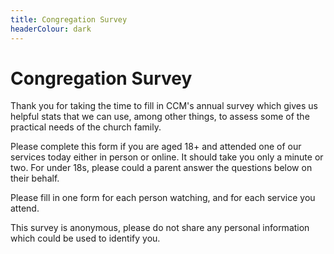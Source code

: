 ```yaml
---
title: Congregation Survey
headerColour: dark
---
```

Congregation Survey
=============

Thank you for taking the time to fill in CCM's annual survey which gives us helpful stats that we can use, among other things, to assess some of the practical needs of the church family. 

Please complete this form if you are aged 18+ and attended one of our services today either in person or online. It should take you only a minute or two. For under 18s, please could a parent answer the questions below on their behalf.

Please fill in one form for each person watching, and for each service you attend. 

This survey is anonymous, please do not share any personal information which could be used to identify you.
